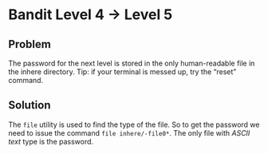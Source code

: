 # Bandit Level 4 -> Level 5

## Problem
The password for the next level is stored in the only human-readable file in the inhere directory. Tip: if your terminal is messed up, try the “reset” command.


## Solution
The `file` utility is used to find the type of the file. So to get the password we need to issue the command `file inhere/-file0*`. The only file with _ASCII text_ type is the password.

